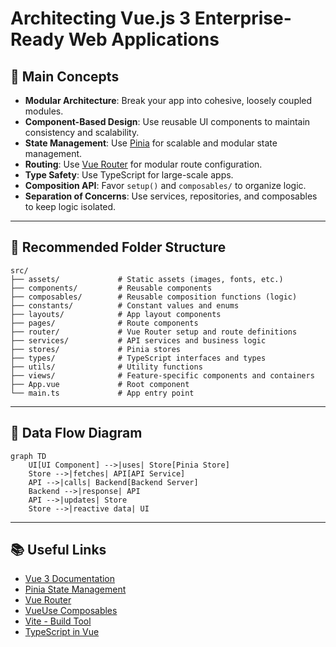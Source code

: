 # Architecting Vue.js 3 Enterprise-Ready Web Applications

## 📘 Main Concepts

- **Modular Architecture**: Break your app into cohesive, loosely coupled modules.
- **Component-Based Design**: Use reusable UI components to maintain consistency and scalability.
- **State Management**: Use [Pinia](https://pinia.vuejs.org/) for scalable and modular state management.
- **Routing**: Use [Vue Router](https://router.vuejs.org/) for modular route configuration.
- **Type Safety**: Use TypeScript for large-scale apps.
- **Composition API**: Favor `setup()` and `composables/` to organize logic.
- **Separation of Concerns**: Use services, repositories, and composables to keep logic isolated.

---

## 📁 Recommended Folder Structure

```text
src/
├── assets/             # Static assets (images, fonts, etc.)
├── components/         # Reusable components
├── composables/        # Reusable composition functions (logic)
├── constants/          # Constant values and enums
├── layouts/            # App layout components
├── pages/              # Route components
├── router/             # Vue Router setup and route definitions
├── services/           # API services and business logic
├── stores/             # Pinia stores
├── types/              # TypeScript interfaces and types
├── utils/              # Utility functions
├── views/              # Feature-specific components and containers
├── App.vue             # Root component
└── main.ts             # App entry point
```

---

## 🔄 Data Flow Diagram

```mermaid
graph TD
    UI[UI Component] -->|uses| Store[Pinia Store]
    Store -->|fetches| API[API Service]
    API -->|calls| Backend[Backend Server]
    Backend -->|response| API
    API -->|updates| Store
    Store -->|reactive data| UI
```

---

## 📚 Useful Links

- [Vue 3 Documentation](https://vuejs.org/)
- [Pinia State Management](https://pinia.vuejs.org/)
- [Vue Router](https://router.vuejs.org/)
- [VueUse Composables](https://vueuse.org/)
- [Vite - Build Tool](https://vitejs.dev/)
- [TypeScript in Vue](https://vuejs.org/guide/typescript/overview.html)